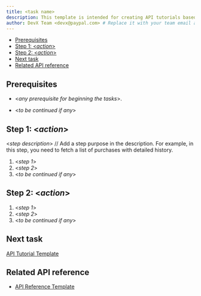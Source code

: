 ```yaml
---
title: <task name>
description: This template is intended for creating API tutorials based different tasks in use scenarios. Task names must start with a verb. For example, Set up OAuth.
author: DevX Team <devx@paypal.com> # Replace it with your team email alias.
---
```

<!-- For DevX team future reference, another approach to this would be to list common objects(along with their fields) required across all endpoints at the top so as to avoid repetition. That way, if the object structure changes, developers do not have to change at multiple places. -->

<!-- Write full sentences.
Use as few as acronyms and abbreviations as possible. If you need to use an acronym, make sure spell it out at its first occurrence.
Replace anything like <__text__> with a text in regular font. Do not use italic.
For syntax reference, see https://docs.asciidoctor.org/asciidoc/latest/syntax-quick-reference/.
-->

* [Prerequisites](#prerequisites)
* [Step 1: <_action_>](#step-1-_action_)
* [Step 2: <_action_>](#step-2-_action_)
* [Next task](#next-task)
* [Related API reference](#related-api-reference)

## Prerequisites
* <_any prerequisite for beginning the tasks_>.
<!-- For example, OAuth is set up. -->
* <_to be continued if any_>

## Step 1: <_action_>
<_step description_>
// Add a step purpose in the description. For example, in this step, you need to fetch a list of purchases with detailed history.

1. <_step 1_> <!-- Start with a step description. Then write the request.
One request per step. -->
2. <_step 2_> <!-- Start with a step description. Then write the request.
One request per step. -->
3. <_to be continued if any_> <!-- Add more step sections if needed. -->

## Step 2: <_action_>
1. <_step 1_> <!-- Start with a step description. Then write the request.
One request per step. -->
2. <_step 2_> <!-- Start with a step description. Then write the request.
One request per step. -->
3. <_to be continued if any_> <!-- Add more step sections if needed. -->

## Next task
<!-- One or more tasks that will be done after this one. -->
[API Tutorial Template](api-tutorial-template.md)

## Related API reference
* [API Reference Template](api-reference-template-manual.md)
<!-- Add more references if needed. -->
